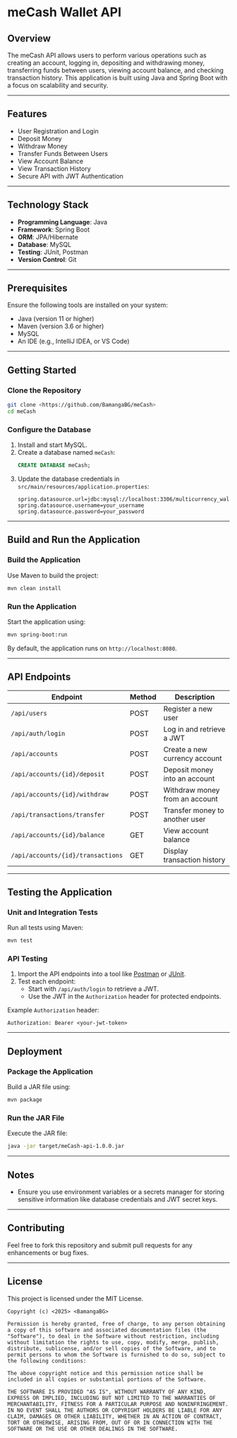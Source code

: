 # meCash Wallet API

## Overview
The meCash API allows users to perform various operations such as creating an account, logging in, depositing and withdrawing money, transferring funds between users, viewing account balance, and checking transaction history. This application is built using Java and Spring Boot with a focus on scalability and security.

---

## Features
- User Registration and Login
- Deposit Money
- Withdraw Money
- Transfer Funds Between Users
- View Account Balance
- View Transaction History
- Secure API with JWT Authentication

---

## Technology Stack
- **Programming Language**: Java
- **Framework**: Spring Boot
- **ORM**: JPA/Hibernate
- **Database**: MySQL
- **Testing**: JUnit, Postman
- **Version Control**: Git

---

## Prerequisites
Ensure the following tools are installed on your system:
- Java (version 11 or higher)
- Maven (version 3.6 or higher)
- MySQL
- An IDE (e.g., IntelliJ IDEA, or VS Code)

---

## Getting Started

### Clone the Repository
```bash
git clone <https://github.com/BamangaBG/meCash>
cd meCash
```

### Configure the Database
1. Install and start MySQL.
2. Create a database named `meCash`:
   ```sql
   CREATE DATABASE meCash;
   ```
3. Update the database credentials in `src/main/resources/application.properties`:
   ```properties
   spring.datasource.url=jdbc:mysql://localhost:3306/multicurrency_wallet
   spring.datasource.username=your_username
   spring.datasource.password=your_password
   ```

---

## Build and Run the Application

### Build the Application
Use Maven to build the project:
```bash
mvn clean install
```

### Run the Application
Start the application using:
```bash
mvn spring-boot:run
```
By default, the application runs on `http://localhost:8080`.

---

## API Endpoints
| Endpoint                        | Method | Description                    |
|---------------------------------|--------|--------------------------------|
| `/api/users`                    | POST   | Register a new user            |
| `/api/auth/login`               | POST   | Log in and retrieve a JWT      |
| `/api/accounts`                 | POST   | Create a new currency account  |
| `/api/accounts/{id}/deposit`    | POST   | Deposit money into an account  |
| `/api/accounts/{id}/withdraw`   | POST   | Withdraw money from an account |
| `/api/transactions/transfer`    | POST   | Transfer money to another user |
| `/api/accounts/{id}/balance`    | GET    | View account balance           |
| `/api/accounts/{id}/transactions`| GET   | Display transaction history    |

---

## Testing the Application

### Unit and Integration Tests
Run all tests using Maven:
```bash
mvn test
```

### API Testing
1. Import the API endpoints into a tool like [Postman](https://www.postman.com/) or [JUnit](https://junit.org/junit5/).
2. Test each endpoint:
    - Start with `/api/auth/login` to retrieve a JWT.
    - Use the JWT in the `Authorization` header for protected endpoints.

Example `Authorization` header:
```plaintext
Authorization: Bearer <your-jwt-token>
```

---

## Deployment

### Package the Application
Build a JAR file using:
```bash
mvn package
```

### Run the JAR File
Execute the JAR file:
```bash
java -jar target/meCash-api-1.0.0.jar
```

---

## Notes
- Ensure you use environment variables or a secrets manager for storing sensitive information like database credentials and JWT secret keys.

---

## Contributing
Feel free to fork this repository and submit pull requests for any enhancements or bug fixes.

---

## License
This project is licensed under the MIT License.
```
Copyright (c) <2025> <BamangaBG>

Permission is hereby granted, free of charge, to any person obtaining a copy of this software and associated documentation files (the "Software"), to deal in the Software without restriction, including without limitation the rights to use, copy, modify, merge, publish, distribute, sublicense, and/or sell copies of the Software, and to permit persons to whom the Software is furnished to do so, subject to the following conditions:

The above copyright notice and this permission notice shall be included in all copies or substantial portions of the Software.

THE SOFTWARE IS PROVIDED "AS IS", WITHOUT WARRANTY OF ANY KIND, EXPRESS OR IMPLIED, INCLUDING BUT NOT LIMITED TO THE WARRANTIES OF MERCHANTABILITY, FITNESS FOR A PARTICULAR PURPOSE AND NONINFRINGEMENT. IN NO EVENT SHALL THE AUTHORS OR COPYRIGHT HOLDERS BE LIABLE FOR ANY CLAIM, DAMAGES OR OTHER LIABILITY, WHETHER IN AN ACTION OF CONTRACT, TORT OR OTHERWISE, ARISING FROM, OUT OF OR IN CONNECTION WITH THE SOFTWARE OR THE USE OR OTHER DEALINGS IN THE SOFTWARE.
